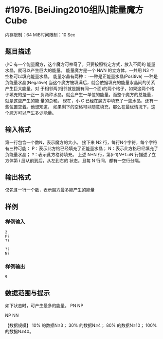 # #1976. [BeiJing2010组队]能量魔方 Cube

内存限制：64 MiB时间限制：10 Sec

## 题目描述

  小C 有一个能量魔方，这个魔方可神奇了，只要按照特定方式，放入不同的
能量水晶，就可以产生巨大的能量。 
  能量魔方是一个 N*N*N 的立方体，一共用 N3
个空格可以填充能量水晶。 
能量水晶有两种： 
·一种是正能量水晶(Positive) 
·一种是负能量水晶(Negative) 
  当这个魔方被填满后，就会依据填充的能量水晶间的关系产生巨大能量。对
于相邻两(相邻就是拥有同一个面)的两个格子，如果这两个格子填充的是一正一
负两种水晶，就会产生一单位的能量。而整个魔方的总能量，就是这些产生的能
量的总和。 
  现在，小 C 已经在魔方中填充了一些水晶，还有一些位置空着。他想知道，
如果剩下的空格可以随意填充，那么在最优情况下，这个魔方可以产生多少能量。  
 

## 输入格式

第一行包含一个数N，表示魔方的大小。 
接下来 N2
行，每行N个字符，每个字符有三种可能： 
P：表示此方格已经填充了正能量水晶； 
N：表示此方格已经填充了负能量水晶； 
?：表示此方格待填充。 
上述 N*N
行，第(i-1)*N+1~i*N 行描述了立方体第 i 层从前到后，从左到右的
状态。且每 N 行间，都有一空行分隔。 

## 输出格式

仅包含一行一个数，表示魔方最多能产生的能量

## 样例

### 样例输入

    
    2 
    P? 
    ?? 
     
    ?? 
    N? 
    

### 样例输出

    
    9
    

## 数据范围与提示

如下状态时，可产生最多的能量。 
PN 
NP 
 
NP 
NN 
 
【数据规模】 
  10% 的数据N≤3； 
  30% 的数据N≤4； 
  80% 的数据N≤10； 
  100% 的数据N≤40。 
   
